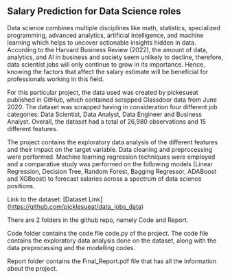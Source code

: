## Salary Prediction for Data Science roles

Data science combines multiple disciplines like math, statistics, specialized programming, advanced analytics, artificial intelligence, and machine learning which helps to uncover actionable insights hidden in data. According to the Harvard Business Review (2022), the amount of data, analytics, and AI in business and society seem unlikely to decline, therefore, data scientist jobs will only continue to grow in its importance. Hence, knowing the factors that affect the salary estimate will be beneficial for professionals working in this field. 

For this particular project, the data used was created by pickesueat published in GitHub, which contained scrapped Glassdoor data from June 2020. The dataset was scrapped having in consideration four different job categories: Data Scientist, Data Analyst, Data Engineer and Business Analyst. Overall, the dataset had a total of 26,980 observations and 15 different features.

The project contains the exploratory data analysis of the different features and their impact on the target variable. Data cleaning and preprocessing were performed. Machine learning regression techniques were employed and a comparative study was performed on the following models (Linear Regression, Decision Tree, Random Forest, Bagging Regressor, ADABoost and XGBoost) to forecast salaries across a spectrum of data science positions.

Link to the dataset: [Dataset Link] (https://github.com/picklesueat/data_jobs_data)

There are 2 folders in the github repo, namely Code and Report.

Code folder contains the code file code.py of the project. The code file contains the exploratory data analysis done on the dataset, along with the data preprocessing and the modelling codes.

Report folder contains the Final_Report.pdf file that has all the information about the project.
